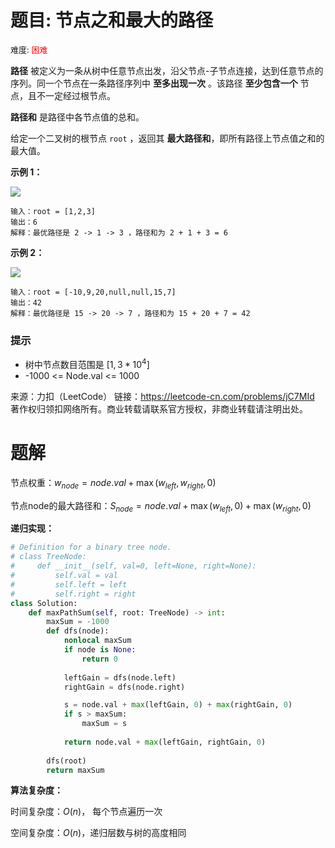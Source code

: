 # 题目: 节点之和最大的路径 
 <font size=2>难度: <font color='red'>困难</font></font>


**路径** 被定义为一条从树中任意节点出发，沿父节点-子节点连接，达到任意节点的序列。同一个节点在一条路径序列中 **至多出现一次** 。该路径 **至少包含一个** 节点，且不一定经过根节点。

**路径和** 是路径中各节点值的总和。

给定一个二叉树的根节点 ```root``` ，返回其 **最大路径和**，即所有路径上节点值之和的最大值。


**示例 1：**

![](https://assets.leetcode.com/uploads/2020/10/13/exx1.jpg)
```
输入：root = [1,2,3]
输出：6
解释：最优路径是 2 -> 1 -> 3 ，路径和为 2 + 1 + 3 = 6
```

**示例 2：**

![](https://assets.leetcode.com/uploads/2020/10/13/exx2.jpg)
```
输入：root = [-10,9,20,null,null,15,7]
输出：42
解释：最优路径是 15 -> 20 -> 7 ，路径和为 15 + 20 + 7 = 42
```

### 提示
- 树中节点数目范围是 $[1, 3*10^4]$
- -1000 <= Node.val <= 1000


来源：力扣（LeetCode）
链接：https://leetcode-cn.com/problems/jC7MId
著作权归领扣网络所有。商业转载请联系官方授权，非商业转载请注明出处。


# 题解
节点权重：$w_{node} = node.val + \max(w_{left}, w_{right}, 0)$

节点node的最大路径和：$S_{node} = node.val + \max(w_{left}, 0) + \max(w_{right}, 0)$

**递归实现：**
```Python
# Definition for a binary tree node.
# class TreeNode:
#     def __init__(self, val=0, left=None, right=None):
#         self.val = val
#         self.left = left
#         self.right = right
class Solution:
    def maxPathSum(self, root: TreeNode) -> int:
        maxSum = -1000
        def dfs(node):
            nonlocal maxSum
            if node is None:
                return 0
            
            leftGain = dfs(node.left)
            rightGain = dfs(node.right)

            s = node.val + max(leftGain, 0) + max(rightGain, 0)
            if s > maxSum:
                maxSum = s
            
            return node.val + max(leftGain, rightGain, 0)
        
        dfs(root)
        return maxSum
```

**算法复杂度：**

时间复杂度：$O(n)$， 每个节点遍历一次

空间复杂度：$O(n)$，递归层数与树的高度相同


